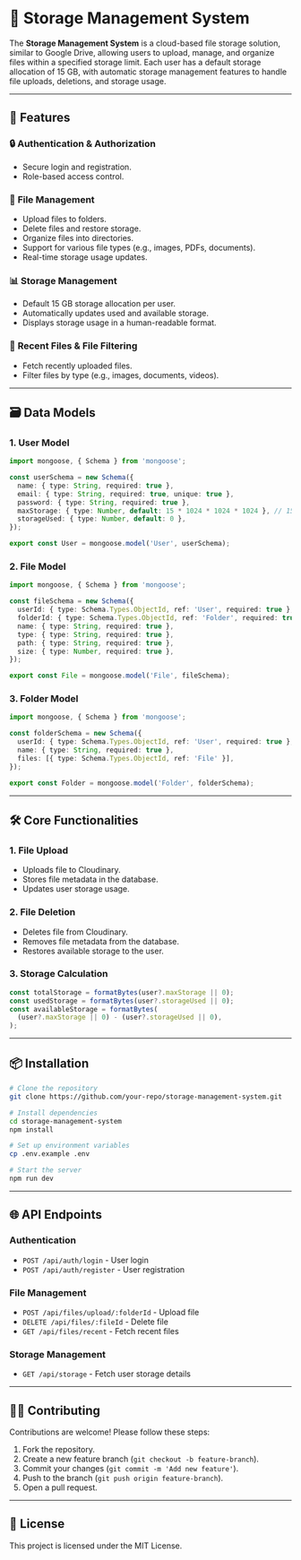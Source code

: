 # 📁 Storage Management System

The **Storage Management System** is a cloud-based file storage solution, similar to Google Drive, allowing users to upload, manage, and organize files within a specified storage limit. Each user has a default storage allocation of 15 GB, with automatic storage management features to handle file uploads, deletions, and storage usage.

---

## 🚀 **Features**

### 🔒 **Authentication & Authorization**

- Secure login and registration.
- Role-based access control.

### 📂 **File Management**

- Upload files to folders.
- Delete files and restore storage.
- Organize files into directories.
- Support for various file types (e.g., images, PDFs, documents).
- Real-time storage usage updates.

### 📊 **Storage Management**

- Default 15 GB storage allocation per user.
- Automatically updates used and available storage.
- Displays storage usage in a human-readable format.

### 📅 **Recent Files & File Filtering**

- Fetch recently uploaded files.
- Filter files by type (e.g., images, documents, videos).

---

## 🗃️ **Data Models**

### **1. User Model**

```ts
import mongoose, { Schema } from 'mongoose';

const userSchema = new Schema({
  name: { type: String, required: true },
  email: { type: String, required: true, unique: true },
  password: { type: String, required: true },
  maxStorage: { type: Number, default: 15 * 1024 * 1024 * 1024 }, // 15 GB
  storageUsed: { type: Number, default: 0 },
});

export const User = mongoose.model('User', userSchema);
```

### **2. File Model**

```ts
import mongoose, { Schema } from 'mongoose';

const fileSchema = new Schema({
  userId: { type: Schema.Types.ObjectId, ref: 'User', required: true },
  folderId: { type: Schema.Types.ObjectId, ref: 'Folder', required: true },
  name: { type: String, required: true },
  type: { type: String, required: true },
  path: { type: String, required: true },
  size: { type: Number, required: true },
});

export const File = mongoose.model('File', fileSchema);
```

### **3. Folder Model**

```ts
import mongoose, { Schema } from 'mongoose';

const folderSchema = new Schema({
  userId: { type: Schema.Types.ObjectId, ref: 'User', required: true },
  name: { type: String, required: true },
  files: [{ type: Schema.Types.ObjectId, ref: 'File' }],
});

export const Folder = mongoose.model('Folder', folderSchema);
```

---

## 🛠️ **Core Functionalities**

### 1. **File Upload**

- Uploads file to Cloudinary.
- Stores file metadata in the database.
- Updates user storage usage.

### 2. **File Deletion**

- Deletes file from Cloudinary.
- Removes file metadata from the database.
- Restores available storage to the user.

### 3. **Storage Calculation**

```ts
const totalStorage = formatBytes(user?.maxStorage || 0);
const usedStorage = formatBytes(user?.storageUsed || 0);
const availableStorage = formatBytes(
  (user?.maxStorage || 0) - (user?.storageUsed || 0),
);
```

---

## 📦 **Installation**

```bash
# Clone the repository
git clone https://github.com/your-repo/storage-management-system.git

# Install dependencies
cd storage-management-system
npm install

# Set up environment variables
cp .env.example .env

# Start the server
npm run dev
```

---

## 🌐 **API Endpoints**

### **Authentication**

- `POST /api/auth/login` - User login
- `POST /api/auth/register` - User registration

### **File Management**

- `POST /api/files/upload/:folderId` - Upload file
- `DELETE /api/files/:fileId` - Delete file
- `GET /api/files/recent` - Fetch recent files

### **Storage Management**

- `GET /api/storage` - Fetch user storage details

---

## 🧑‍💻 **Contributing**

Contributions are welcome! Please follow these steps:

1. Fork the repository.
2. Create a new feature branch (`git checkout -b feature-branch`).
3. Commit your changes (`git commit -m 'Add new feature'`).
4. Push to the branch (`git push origin feature-branch`).
5. Open a pull request.

---

## 📄 **License**

This project is licensed under the MIT License.
